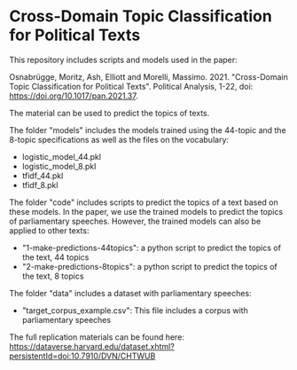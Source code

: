 # Cross-Domain Topic Classification for Political Texts

This repository includes scripts and models used in the paper:

Osnabrügge, Moritz, Ash, Elliott and Morelli, Massimo. 2021. "Cross-Domain Topic Classification for Political Texts". Political Analysis, 1-22, doi: https://doi.org/10.1017/pan.2021.37.

The material can be used to predict the topics of texts. 

The folder "models" includes the models trained using the 44-topic and the 8-topic specifications as well as the files on the vocabulary:
- logistic_model_44.pkl
- logistic_model_8.pkl
- tfidf_44.pkl
- tfidf_8.pkl

The folder "code" includes scripts to predict the topics of a text based on these models. In the paper, we use the trained models to predict the topics of parliamentary speeches. However, the trained models can also be applied to other texts:
- "1-make-predictions-44topics": a python script to predict the topics of the text, 44 topics
- "2-make-predictions-8topics": a python script to predict the topics of the text, 8 topics

The folder "data" includes a dataset with parliamentary speeches:
- "target_corpus_example.csv": This file includes a corpus with parliamentary speeches

The full replication materials can be found here:
https://dataverse.harvard.edu/dataset.xhtml?persistentId=doi:10.7910/DVN/CHTWUB
